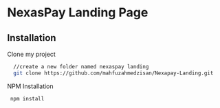 
# NexasPay Landing Page


## Installation

Clone my project

```bash
  //create a new folder named nexaspay landing
  git clone https://github.com/mahfuzahmedzisan/Nexapay-Landing.git
```

NPM Installation
```bash
 npm install
```